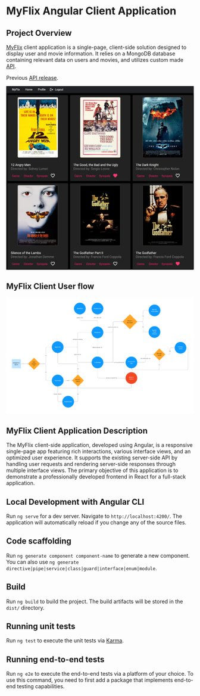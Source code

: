 # MyFlix Angular Client Application

## Project Overview

[MyFlix](https://ecspecial.github.io/myFlix-Angular-client/welcome) client application is a single-page, client-side solution designed to display user and movie information. 
It relies on a MongoDB database containing relevant data on users and movies, and utilizes custom made [API](https://github.com/ecspecial/movie-api-aws).

Previous [API release](https://github.com/ecspecial/Movie_API).

![Image of MyFlix demo](./img/angular-app-demo.png)

## MyFlix Client User flow
![Image of MyFlix demo](./img/user-flow.png)

## MyFlix Client Application Description
The MyFlix client-side application, developed using Angular, is a responsive single-page app featuring rich interactions, various interface views, and an optimized user experience. It supports the existing server-side API by handling user requests and rendering server-side responses through multiple interface views. The primary objective of this application is to demonstrate a professionally developed frontend in React for a full-stack application.

## Local Development with Angular CLI

Run `ng serve` for a dev server. Navigate to `http://localhost:4200/`. The application will automatically reload if you change any of the source files.

## Code scaffolding

Run `ng generate component component-name` to generate a new component. You can also use `ng generate directive|pipe|service|class|guard|interface|enum|module`.

## Build

Run `ng build` to build the project. The build artifacts will be stored in the `dist/` directory.

## Running unit tests

Run `ng test` to execute the unit tests via [Karma](https://karma-runner.github.io).

## Running end-to-end tests

Run `ng e2e` to execute the end-to-end tests via a platform of your choice. To use this command, you need to first add a package that implements end-to-end testing capabilities.